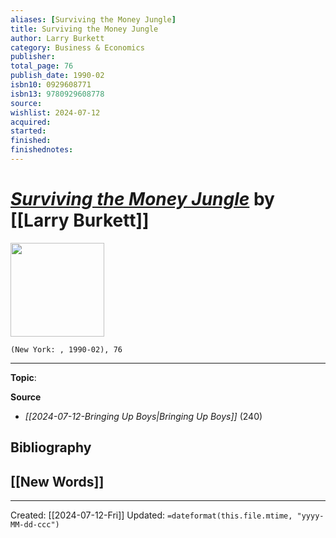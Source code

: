 ```yaml
---
aliases: [Surviving the Money Jungle]
title: Surviving the Money Jungle
author: Larry Burkett
category: Business & Economics
publisher: 
total_page: 76
publish_date: 1990-02
isbn10: 0929608771
isbn13: 9780929608778
source: 
wishlist: 2024-07-12
acquired: 
started: 
finished: 
finishednotes: 
---
```

# *[Surviving the Money Jungle]()* by [[Larry Burkett]]

<img src="http://books.google.com/books/content?id=SDbcpyIZZGIC&printsec=frontcover&img=1&zoom=1&source=gbs_api" width=150>

`(New York: , 1990-02), 76`



--- 
**Topic**: 

**Source**
- *[[2024-07-12-Bringing Up Boys|Bringing Up Boys]]* (240)

**Bibliography**
- 
 
**[[New Words]]**
- 

---
Created: [[2024-07-12-Fri]]
Updated: `=dateformat(this.file.mtime, "yyyy-MM-dd-ccc")`